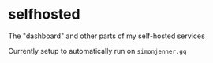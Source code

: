 # selfhosted

The "dashboard" and other parts of my self-hosted services

Currently setup to automatically run on `simonjenner.gq`
